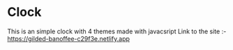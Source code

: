 # Clock
This is an simple clock with 4 themes made with javacsript
Link to the site :- https://gilded-banoffee-c29f3e.netlify.app
